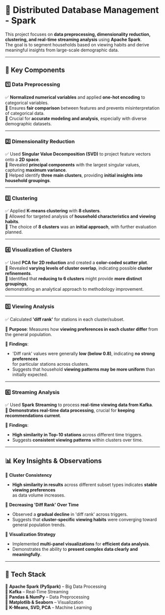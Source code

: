 # 📌 Distributed Database Management - Spark  

This project focuses on **data preprocessing, dimensionality reduction, clustering, and real-time streaming analysis** using **Apache Spark**.  
The goal is to segment households based on viewing habits and derive meaningful insights from large-scale demographic data.  

---

## 🔹 Key Components  

### **1️⃣ Data Preprocessing**  
✅ **Normalized numerical variables** and applied **one-hot encoding** to categorical variables.  
🔹 Ensures **fair comparison** between features and prevents misinterpretation of categorical data.  
🔹 Crucial for **accurate modeling and analysis**, especially with diverse demographic datasets.  

---

### **2️⃣ Dimensionality Reduction**  
✅ Used **Singular Value Decomposition (SVD)** to project feature vectors onto a **2D space**.  
🔹 Revealed **principal components** with the largest singular values, capturing **maximum variance**.  
🔹 Helped identify **three main clusters**, providing **initial insights into household groupings**.  

---

### **3️⃣ Clustering**  
✅ Applied **K-means clustering** with **8 clusters**.  
🔹 Allowed for targeted analysis of **household characteristics and viewing habits**.  
🔹 The choice of **8 clusters** was an **initial approach**, with further evaluation planned.  

---

### **4️⃣ Visualization of Clusters**  
✅ Used **PCA for 2D reduction** and created a **color-coded scatter plot**.  
🔹 Revealed **varying levels of cluster overlap**, indicating possible **cluster refinements**.  
🔹 Identified that **reducing to 6 clusters** might provide **more distinct groupings**,  
   demonstrating an analytical approach to methodology improvement.  

---

### **5️⃣ Viewing Analysis**  
✅ Calculated **'diff rank'** for stations in each cluster/subset.  

🔹 **Purpose**: Measures how **viewing preferences in each cluster differ** from the general population.  

🔹 **Findings**:  
   - 'Diff rank' values were generally **low (below 0.8)**, indicating **no strong preferences**  
     for particular stations across clusters.  
   - Suggests that household **viewing patterns may be more uniform** than initially expected.  

---

### **6️⃣ Streaming Analysis**  
✅ Used **Spark Streaming** to process **real-time viewing data from Kafka**.  
🔹 **Demonstrates real-time data processing**, crucial for **keeping recommendations current**.  

🔹 **Findings**:  
   - **High similarity in Top-10 stations** across different time triggers.  
   - Suggests **consistent viewing patterns** within clusters over time.  

---

## 📊 Key Insights & Observations  

🔹 **Cluster Consistency**  
   - **High similarity in results** across different subset types indicates **stable viewing preferences**  
     as data volume increases.  

🔹 **Decreasing 'Diff Rank' Over Time**  
   - Observed a **gradual decline** in 'diff rank' across triggers.  
   - Suggests that **cluster-specific viewing habits** were converging toward general population trends.  

🔹 **Visualization Strategy**  
   - Implemented **multi-panel visualizations** for **efficient data analysis**.  
   - Demonstrates the ability to **present complex data clearly and meaningfully**.  

---

## 🚀 Tech Stack  
🔹 **Apache Spark (PySpark)** – Big Data Processing  
🔹 **Kafka** – Real-Time Streaming  
🔹 **Pandas & NumPy** – Data Preprocessing  
🔹 **Matplotlib & Seaborn** – Visualization  
🔹 **K-Means, SVD, PCA** – Machine Learning  
